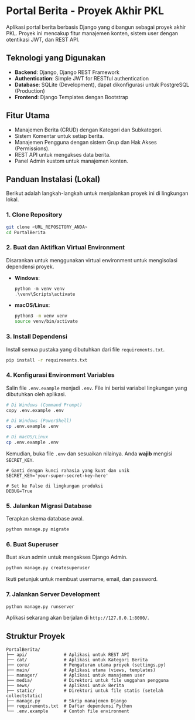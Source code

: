 # Portal Berita - Proyek Akhir PKL

Aplikasi portal berita berbasis Django yang dibangun sebagai proyek akhir PKL. Proyek ini mencakup fitur manajemen konten, sistem user dengan otentikasi JWT, dan REST API.

## Teknologi yang Digunakan

-   **Backend**: Django, Django REST Framework
-   **Authentication**: Simple JWT for RESTful authentication
-   **Database**: SQLite (Development), dapat dikonfigurasi untuk PostgreSQL (Production)
-   **Frontend**: Django Templates dengan Bootstrap

## Fitur Utama

-   Manajemen Berita (CRUD) dengan Kategori dan Subkategori.
-   Sistem Komentar untuk setiap berita.
-   Manajemen Pengguna dengan sistem Grup dan Hak Akses (Permissions).
-   REST API untuk mengakses data berita.
-   Panel Admin kustom untuk manajemen konten.

## Panduan Instalasi (Lokal)

Berikut adalah langkah-langkah untuk menjalankan proyek ini di lingkungan lokal.

### 1. Clone Repository
```bash
git clone <URL_REPOSITORY_ANDA>
cd PortalBerita
```

### 2. Buat dan Aktifkan Virtual Environment
Disarankan untuk menggunakan virtual environment untuk mengisolasi dependensi proyek.

-   **Windows**:
    ```powershell
    python -m venv venv
    .\venv\Scripts\activate
    ```
-   **macOS/Linux**:
    ```bash
    python3 -m venv venv
    source venv/bin/activate
    ```

### 3. Install Dependensi
Install semua pustaka yang dibutuhkan dari file `requirements.txt`.
```bash
pip install -r requirements.txt
```

### 4. Konfigurasi Environment Variables
Salin file `.env.example` menjadi `.env`. File ini berisi variabel lingkungan yang dibutuhkan oleh aplikasi.
```bash
# Di Windows (Command Prompt)
copy .env.example .env

# Di Windows (PowerShell)
cp .env.example .env

# Di macOS/Linux
cp .env.example .env
```
Kemudian, buka file `.env` dan sesuaikan nilainya. Anda **wajib** mengisi `SECRET_KEY`.
```env
# Ganti dengan kunci rahasia yang kuat dan unik
SECRET_KEY='your-super-secret-key-here'

# Set ke False di lingkungan produksi
DEBUG=True
```

### 5. Jalankan Migrasi Database
Terapkan skema database awal.
```bash
python manage.py migrate
```

### 6. Buat Superuser
Buat akun admin untuk mengakses Django Admin.
```bash
python manage.py createsuperuser
```
Ikuti petunjuk untuk membuat username, email, dan password.

### 7. Jalankan Server Development
```bash
python manage.py runserver
```
Aplikasi sekarang akan berjalan di `http://127.0.0.1:8000/`.

## Struktur Proyek
```
PortalBerita/
├── api/              # Aplikasi untuk REST API
├── cat/              # Aplikasi untuk Kategori Berita
├── core/             # Pengaturan utama proyek (settings.py)
├── main/             # Aplikasi utama (views, templates)
├── manager/          # Aplikasi untuk manajemen user
├── media/            # Direktori untuk file unggahan pengguna
├── news/             # Aplikasi untuk Berita
├── static/           # Direktori untuk file statis (setelah collectstatic)
├── manage.py         # Skrip manajemen Django
├── requirements.txt  # Daftar dependensi Python
└── .env.example      # Contoh file environment
```
